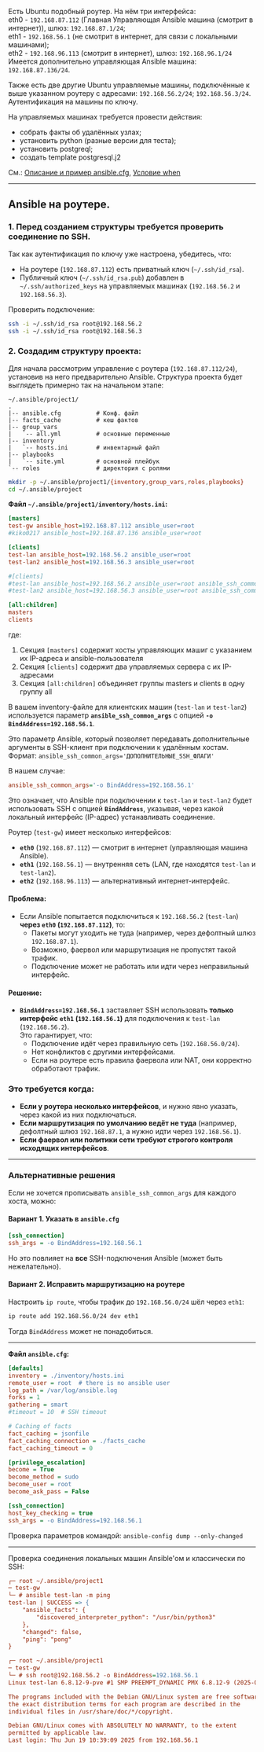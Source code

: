 Есть Ubuntu подобный роутер. На нём три интерфейса:
<br/> eth0 - `192.168.87.112` (Главная Управляющая Ansible машина (смотрит в интернет)), шлюз: `192.168.87.1/24`;
<br/> eth1 - `192.168.56.1` (не смотрит в интернет, для связи с локальными машинами);
<br/> eth2 - `192.168.96.113` (смотрит в интернет), шлюз: `192.168.96.1/24`
<br/> Имеется дополнительно управляющая Ansible машина: `192.168.87.136/24`.

Также есть две другие Ubuntu управляемые машины, подключённые к выше указанном роутеру с адресами: `192.168.56.2/24`; `192.168.56.3/24`. Аутентификация на машины по ключу.

На управляемых машинах требуется провести действия:
  - собрать факты об удалённых узлах;
  - установить python (разные версии для теста);
  - установить postgreql;
  - создать template postgresql.j2

См.: [Описание и пример ansible.cfg](https://github.com/sherbettt/Ansible-cheats/blob/main/03.%20Описание%20и%20пример%20ansible.cfg.md), 
[Условие when](https://github.com/sherbettt/Ansible-cheats/blob/main/50.%20Условие%20when.md)

-----------------------------------------------------------------------
## Ansible на роутере.

### 1. Перед созданием структуры требуется проверить соединение по SSH.
Так как аутентификация по ключу уже настроена, убедитесь, что:
- На роутере (`192.168.87.112`) есть приватный ключ (`~/.ssh/id_rsa`).
- Публичный ключ (`~/.ssh/id_rsa.pub`) добавлен в `~/.ssh/authorized_keys` на управляемых машинах (`192.168.56.2` и `192.168.56.3`).

Проверить подключение:
```bash
ssh -i ~/.ssh/id_rsa root@192.168.56.2
ssh -i ~/.ssh/id_rsa root@192.168.56.3
```

### 2. Создадим структуру проекта:
Для начала рассмотрим управление с роутера (`192.168.87.112/24`), установив на него предварительно Ansible.
Структура проекта будет выглядеть примерно так на начальном этапе:
```
~/.ansible/project1/
.
|-- ansible.cfg          # Конф. файл
|-- facts_cache          # кеш фактов
|-- group_vars
|   `-- all.yml          # основные переменные
|-- inventory
|   `-- hosts.ini        # инвентарный файл
|-- playbooks
|   `-- site.yml         # основной плейбук
`-- roles                # директория с ролями
```

```bash
mkdir -p ~/.ansible/project1/{inventory,group_vars,roles,playbooks}
cd ~/.ansible/project
```

 **Файл **`~/.ansible/project1/inventory/hosts.ini`**:**
```ini
[masters]
test-gw ansible_host=192.168.87.112 ansible_user=root
#kiko0217 ansible_host=192.168.87.136 ansible_user=root

[clients]
test-lan ansible_host=192.168.56.2 ansible_user=root
test-lan2 ansible_host=192.168.56.3 ansible_user=root

#[clients]
#test-lan ansible_host=192.168.56.2 ansible_user=root ansible_ssh_common_args='-o BindAddress=192.168.56.1'
#test-lan2 ansible_host=192.168.56.3 ansible_user=root ansible_ssh_common_args='-o BindAddress=192.168.56.1'

[all:children]
masters
clients
```
где:
1. Секция `[masters]` содержит хосты управляющих машиг с указанием их IP-адреса и ansible-пользователя
2. Секция `[clients]` содержит два управляемых сервера с их IP-адресами
3. Секция `[all:children]` объединяет группы masters и clients в одну группу all

В вашем inventory-файле для клиентских машин (`test-lan` и `test-lan2`) используется параметр **`ansible_ssh_common_args`** с опцией **`-o BindAddress=192.168.56.1`**. 

Это параметр Ansible, который позволяет передавать дополнительные аргументы в SSH-клиент при подключении к удалённым хостам.  
Формат: `ansible_ssh_common_args='ДОПОЛНИТЕЛЬНЫЕ_SSH_ФЛАГИ' `

В нашем случае:
```ini
ansible_ssh_common_args='-o BindAddress=192.168.56.1'
```
Это означает, что Ansible при подключении к `test-lan` и `test-lan2` будет использовать SSH с опцией **`BindAddress`**, указывая, через какой локальный интерфейс (IP-адрес) устанавливать соединение.

 Роутер (`test-gw`) имеет несколько интерфейсов:
- **`eth0`** (`192.168.87.112`) — смотрит в интернет (управляющая машина Ansible).
- **`eth1`** (`192.168.56.1`) — внутренняя сеть (LAN, где находятся `test-lan` и `test-lan2`).
- **`eth2`** (`192.168.96.113`) — альтернативный интернет-интерфейс.

#### **Проблема:**
- Если Ansible попытается подключиться к `192.168.56.2` (`test-lan`) **через `eth0` (`192.168.87.112`)**, то:
  - Пакеты могут уходить не туда (например, через дефолтный шлюз `192.168.87.1`).
  - Возможно, фаервол или маршрутизация не пропустят такой трафик.
  - Подключение может не работать или идти через неправильный интерфейс.

#### **Решение:**
- **`BindAddress=192.168.56.1`** заставляет SSH использовать **только интерфейс `eth1` (`192.168.56.1`)** для подключения к `test-lan` (`192.168.56.2`).  
  Это гарантирует, что:
  - Подключение идёт через правильную сеть (`192.168.56.0/24`).
  - Нет конфликтов с другими интерфейсами.
  - Если на роутере есть правила фаервола или NAT, они корректно обработают трафик.

### Это требуется когда:
- **Если у роутера несколько интерфейсов**, и нужно явно указать, через какой из них подключаться.
- **Если маршрутизация по умолчанию ведёт не туда** (например, дефолтный шлюз `192.168.87.1`, а нужно идти через `192.168.56.1`).
- **Если фаервол или политики сети требуют строгого контроля исходящих интерфейсов**.

---

### **Альтернативные решения**
Если не хочется прописывать `ansible_ssh_common_args` для каждого хоста, можно:
#### **Вариант 1. Указать в `ansible.cfg`**
```ini
[ssh_connection]
ssh_args = -o BindAddress=192.168.56.1
```
Но это повлияет на **все** SSH-подключения Ansible (может быть нежелательно).

#### **Вариант 2. Исправить маршрутизацию на роутере**
Настроить `ip route`, чтобы трафик до `192.168.56.0/24` шёл через `eth1`:
```bash
ip route add 192.168.56.0/24 dev eth1
```
Тогда `BindAddress` может не понадобиться.

---

**Файл **`ansible.cfg`**:**
```ini
[defaults]
inventory = ./inventory/hosts.ini
remote_user = root  # there is no ansible user
log_path = /var/log/ansible.log
forks = 1
gathering = smart
#timeout = 10  # SSH timeout

# Caching of facts
fact_caching = jsonfile
fact_caching_connection = ./facts_cache
fact_caching_timeout = 0

[privilege_escalation]
become = True
become_method = sudo
become_user = root
become_ask_pass = False

[ssh_connection]
host_key_checking = true
ssh_args = -o BindAddress=192.168.56.1
```
Проверка параметров командой: `ansible-config dump --only-changed`

----

Проверка соединения локальных машин Ansible'ом и классически по SSH:
```ini
┌─ root ~/.ansible/project1 
─ test-gw 
└─ # ansible test-lan -m ping
test-lan | SUCCESS => {
    "ansible_facts": {
        "discovered_interpreter_python": "/usr/bin/python3"
    },
    "changed": false,
    "ping": "pong"
}

┌─ root ~/.ansible/project1 
─ test-gw 
└─ # ssh root@192.168.56.2 -o BindAddress=192.168.56.1
Linux test-lan 6.8.12-9-pve #1 SMP PREEMPT_DYNAMIC PMX 6.8.12-9 (2025-03-16T19:18Z) x86_64

The programs included with the Debian GNU/Linux system are free software;
the exact distribution terms for each program are described in the
individual files in /usr/share/doc/*/copyright.

Debian GNU/Linux comes with ABSOLUTELY NO WARRANTY, to the extent
permitted by applicable law.
Last login: Thu Jun 19 10:39:09 2025 from 192.168.56.1
```

